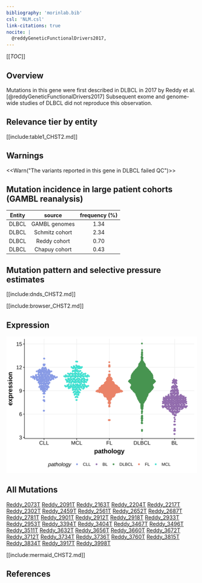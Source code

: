 ```yaml
---
bibliography: 'morinlab.bib'
csl: 'NLM.csl'
link-citations: true
nocite: |
  @reddyGeneticFunctionalDrivers2017, 
---
```

[[_TOC_]]

## Overview

Mutations in this gene were first described in DLBCL in 2017 by Reddy et al.[@reddyGeneticFunctionalDrivers2017] Subsequent exome and genome-wide studies of DLBCL did not reproduce this observation. 


## Relevance tier by entity

[[include:table1_CHST2.md]]

## Warnings

<<Warn("The variants reported in this gene in DLBCL failed QC")>>

## Mutation incidence in large patient cohorts (GAMBL reanalysis)

|Entity|source        |frequency (%)|
|:------:|:--------------:|:-------------:|
|DLBCL |GAMBL genomes |1.34         |
|DLBCL |Schmitz cohort|2.34         |
|DLBCL |Reddy cohort  |0.70         |
|DLBCL |Chapuy cohort |0.43         |

## Mutation pattern and selective pressure estimates

[[include:dnds_CHST2.md]]


[[include:browser_CHST2.md]]

## Expression
![](images/gene_expression/CHST2_by_pathology.svg)

## All Mutations

[Reddy_2073T](https://www.bcgsc.ca/downloads/morinlab/GAMBL/Reddy/igv_reports/Reddy_2073T.html)
[Reddy_2091T](https://www.bcgsc.ca/downloads/morinlab/GAMBL/Reddy/igv_reports/Reddy_2091T.html)
[Reddy_2163T](https://www.bcgsc.ca/downloads/morinlab/GAMBL/Reddy/igv_reports/Reddy_2163T.html)
[Reddy_2204T](https://www.bcgsc.ca/downloads/morinlab/GAMBL/Reddy/igv_reports/Reddy_2204T.html)
[Reddy_2217T](https://www.bcgsc.ca/downloads/morinlab/GAMBL/Reddy/igv_reports/Reddy_2217T.html)
[Reddy_2302T](https://www.bcgsc.ca/downloads/morinlab/GAMBL/Reddy/igv_reports/Reddy_2302T.html)
[Reddy_2459T](https://www.bcgsc.ca/downloads/morinlab/GAMBL/Reddy/igv_reports/Reddy_2459T.html)
[Reddy_2561T](https://www.bcgsc.ca/downloads/morinlab/GAMBL/Reddy/igv_reports/Reddy_2561T.html)
[Reddy_2652T](https://www.bcgsc.ca/downloads/morinlab/GAMBL/Reddy/igv_reports/Reddy_2652T.html)
[Reddy_2687T](https://www.bcgsc.ca/downloads/morinlab/GAMBL/Reddy/igv_reports/Reddy_2687T.html)
[Reddy_2781T](https://www.bcgsc.ca/downloads/morinlab/GAMBL/Reddy/igv_reports/Reddy_2781T.html)
[Reddy_2901T](https://www.bcgsc.ca/downloads/morinlab/GAMBL/Reddy/igv_reports/Reddy_2901T.html)
[Reddy_2912T](https://www.bcgsc.ca/downloads/morinlab/GAMBL/Reddy/igv_reports/Reddy_2912T.html)
[Reddy_2918T](https://www.bcgsc.ca/downloads/morinlab/GAMBL/Reddy/igv_reports/Reddy_2918T.html)
[Reddy_2933T](https://www.bcgsc.ca/downloads/morinlab/GAMBL/Reddy/igv_reports/Reddy_2933T.html)
[Reddy_2953T](https://www.bcgsc.ca/downloads/morinlab/GAMBL/Reddy/igv_reports/Reddy_2953T.html)
[Reddy_3394T](https://www.bcgsc.ca/downloads/morinlab/GAMBL/Reddy/igv_reports/Reddy_3394T.html)
[Reddy_3404T](https://www.bcgsc.ca/downloads/morinlab/GAMBL/Reddy/igv_reports/Reddy_3404T.html)
[Reddy_3467T](https://www.bcgsc.ca/downloads/morinlab/GAMBL/Reddy/igv_reports/Reddy_3467T.html)
[Reddy_3496T](https://www.bcgsc.ca/downloads/morinlab/GAMBL/Reddy/igv_reports/Reddy_3496T.html)
[Reddy_3511T](https://www.bcgsc.ca/downloads/morinlab/GAMBL/Reddy/igv_reports/Reddy_3511T.html)
[Reddy_3632T](https://www.bcgsc.ca/downloads/morinlab/GAMBL/Reddy/igv_reports/Reddy_3632T.html)
[Reddy_3656T](https://www.bcgsc.ca/downloads/morinlab/GAMBL/Reddy/igv_reports/Reddy_3656T.html)
[Reddy_3660T](https://www.bcgsc.ca/downloads/morinlab/GAMBL/Reddy/igv_reports/Reddy_3660T.html)
[Reddy_3672T](https://www.bcgsc.ca/downloads/morinlab/GAMBL/Reddy/igv_reports/Reddy_3672T.html)
[Reddy_3712T](https://www.bcgsc.ca/downloads/morinlab/GAMBL/Reddy/igv_reports/Reddy_3712T.html)
[Reddy_3734T](https://www.bcgsc.ca/downloads/morinlab/GAMBL/Reddy/igv_reports/Reddy_3734T.html)
[Reddy_3736T](https://www.bcgsc.ca/downloads/morinlab/GAMBL/Reddy/igv_reports/Reddy_3736T.html)
[Reddy_3760T](https://www.bcgsc.ca/downloads/morinlab/GAMBL/Reddy/igv_reports/Reddy_3760T.html)
[Reddy_3815T](https://www.bcgsc.ca/downloads/morinlab/GAMBL/Reddy/igv_reports/Reddy_3815T.html)
[Reddy_3834T](https://www.bcgsc.ca/downloads/morinlab/GAMBL/Reddy/igv_reports/Reddy_3834T.html)
[Reddy_3917T](https://www.bcgsc.ca/downloads/morinlab/GAMBL/Reddy/igv_reports/Reddy_3917T.html)
[Reddy_3998T](https://www.bcgsc.ca/downloads/morinlab/GAMBL/Reddy/igv_reports/Reddy_3998T.html)

[[include:mermaid_CHST2.md]]

## References


<!-- ORIGIN: reddyGeneticFunctionalDrivers2017 -->
<!-- DLBCL: reddyGeneticFunctionalDrivers2017 -->
